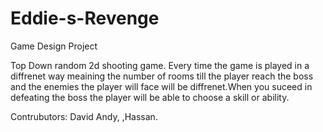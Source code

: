 # Eddie-s-Revenge
Game Design Project


Top Down random  2d shooting game. Every time the game is played in a diffrenet way meaining the number of rooms till the player reach the boss and the enemies the player will face will be diffrenet.When you suceed in defeating the boss the player will be able to  choose a skill or ability.

Contrubutors:
David 
Andy, 
,Hassan.
